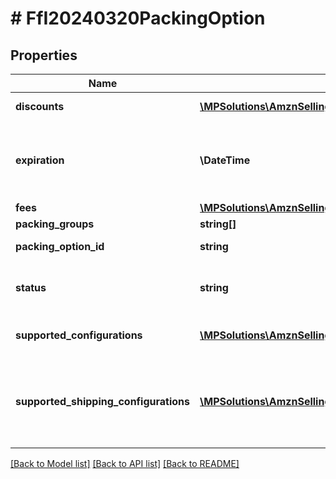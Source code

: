 # # FfI20240320PackingOption

## Properties

Name | Type | Description | Notes
------------ | ------------- | ------------- | -------------
**discounts** | [**\MPSolutions\AmznSellingPartnerApi\Models\FulfillmentInbound20240320\FfI20240320Incentive[]**](FfI20240320Incentive.md) | Discount for the offered option. |
**expiration** | **\DateTime** | The time at which this packing option is no longer valid. In [ISO 8601](https://developer-docs.amazon.com/sp-api/docs/iso-8601) datetime format with pattern &#x60;yyyy-MM-ddTHH:mm:ss.sssZ&#x60;. | [optional]
**fees** | [**\MPSolutions\AmznSellingPartnerApi\Models\FulfillmentInbound20240320\FfI20240320Incentive[]**](FfI20240320Incentive.md) | Fee for the offered option. |
**packing_groups** | **string[]** | Packing group IDs. |
**packing_option_id** | **string** | Identifier of a packing option. |
**status** | **string** | The status of the packing option. Possible values: &#x60;OFFERED&#x60;, &#x60;ACCEPTED&#x60;, &#x60;EXPIRED&#x60;. |
**supported_configurations** | [**\MPSolutions\AmznSellingPartnerApi\Models\FulfillmentInbound20240320\FfI20240320PackingConfiguration[]**](FfI20240320PackingConfiguration.md) | A list of possible configurations for this option. |
**supported_shipping_configurations** | [**\MPSolutions\AmznSellingPartnerApi\Models\FulfillmentInbound20240320\FfI20240320ShippingConfiguration[]**](FfI20240320ShippingConfiguration.md) | **This field is deprecated**. Use the &#x60;shippingRequirements&#x60; property under &#x60;supportedConfigurations&#x60; instead. List of supported shipping modes. |

[[Back to Model list]](../../README.md#models) [[Back to API list]](../../README.md#endpoints) [[Back to README]](../../README.md)
